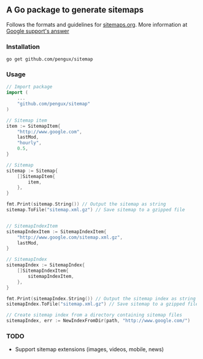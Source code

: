 ## A Go package to generate sitemaps
Follows the formats and guidelines for [sitemaps.org](http://www.sitemaps.org/). More information at [Google support's answer](https://support.google.com/webmasters/answer/183668)

### Installation
```shell
go get github.com/pengux/sitemap
```

### Usage
```go
// Import package
import (
	...
	"github.com/pengux/sitemap"
)

// Sitemap item
item := SitemapItem{
	"http://www.google.com",
	lastMod,
	"hourly",
	0.5,
}

// Sitemap
sitemap := Sitemap{
	[]SitemapItem{
		item,
	},
}

fmt.Print(sitemap.String()) // Output the sitemap as string
sitemap.ToFile("sitemap.xml.gz") // Save sitemap to a gzipped file


// SitemapIndexItem
sitemapIndexItem := SitemapIndexItem{
	"http://www.google.com/sitemap.xml.gz",
	lastMod,
}

// SitemapIndex
sitemapIndex := SitemapIndex{
	[]SitemapIndexItem{
		sitemapIndexItem,
	},
}

fmt.Print(sitemapIndex.String()) // Output the sitemap index as string
sitemapIndex.ToFile("sitemap.xml.gz") // Save sitemap to a gzipped file

// Create sitemap index from a directory containing sitemap files
sitemapIndex, err := NewIndexFromDir(path, "http://www.google.com/")
```

### TODO
- Support sitemap extensions (images, videos, mobile, news)

